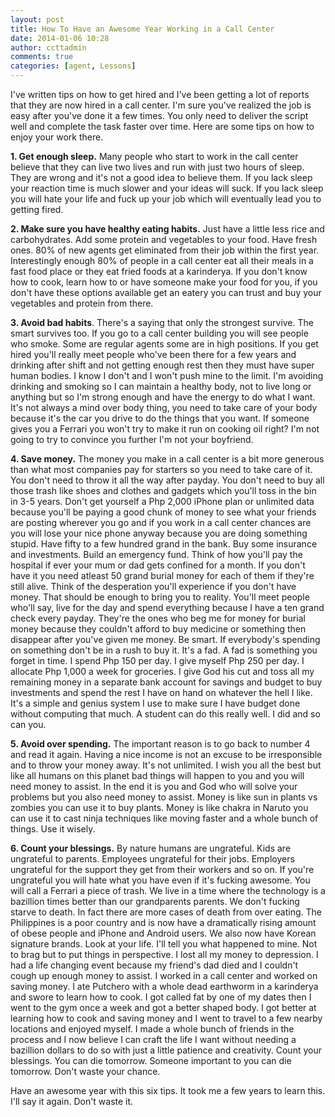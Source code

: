 ```yaml
---
layout: post
title: How To Have an Awesome Year Working in a Call Center
date: 2014-01-06 10:28
author: ccttadmin
comments: true
categories: [agent, Lessons]
---
```

I've written tips on how to get hired and I've been getting a lot of reports that they are now hired in a call center. I'm sure you've realized the job is easy after you've done it a few times. You only need to deliver the script well and complete the task faster over time.
Here are some tips on how to enjoy your work there.

<strong>1. Get enough sleep.</strong> Many people who start to work in the call center believe that they can live two lives and run with just two hours of sleep. They are wrong and it's not a good idea to believe them. If you lack sleep your reaction time is much slower and your ideas will suck. If you lack sleep you will hate your life and fuck up your job which will eventually lead you to getting fired.

<strong>2. Make sure you have healthy eating habits.</strong> Just have a little less rice and carbohydrates. Add some protein and vegetables to your food. Have fresh ones. 80% of new agents get eliminated from their job within the first year. Interestingly enough 80% of people in a call center eat all their meals in a fast food place or they eat fried foods at a karinderya. If you don't know how to cook, learn how to or have someone make your food for you, if you don't have these options available get an eatery you can trust and buy your vegetables and protein from there.

<strong>3. Avoid bad habits</strong>. There's a saying that only the strongest survive. The smart survives too. If you go to a call center building you will see people who smoke. Some are regular agents some are in high positions. If you get hired you'll really meet people who've been there for a few years and drinking after shift and not getting enough rest then they must have super human bodies. I know I don't and I won't push mine to the limit. I'm avoiding drinking and smoking so I can maintain a healthy body, not to live long or anything but so I'm strong enough and have the energy to do what I want. It's not always a mind over body thing, you need to take care of your body because it's the car you drive to do the things that you want. If someone gives you a Ferrari you won't try to make it run on cooking oil right? I'm not going to try to convince you further I'm not your boyfriend.

<strong>4. Save money.</strong> The money you make in a call center is a bit more generous than what most companies pay for starters so you need to take care of it. You don't need to throw it all the way after payday. You don't need to buy all those trash like shoes and clothes and gadgets which you'll toss in the bin in 3-5 years. Don't get yourself a Php 2,000 iPhone plan or unlimited data because you'll be paying a good chunk of money to see what your friends are posting wherever you go and if you work in a call center chances are you will lose your nice phone anyway because you are doing something stupid. Have fifty to a few hundred grand in the bank. Buy some insurance and investments. Build an emergency fund. Think of how you'll pay the hospital if ever your mum or dad gets confined for a month. If you don't have it you need atleast 50 grand burial money for each of them if they're still alive. Think of the desperation you'll experience if you don't have money. That should be enough to bring you to reality. You'll meet people who'll say, live for the day and spend everything because I have a ten grand check every payday. They're the ones who beg me for money for burial money because they couldn't afford to buy medicine or something then disappear after you've given me money. Be smart. If everybody's spending on something don't be in a rush to buy it. It's a fad. A fad is something you forget in time. I spend Php 150 per day. I give myself Php 250 per day. I allocate Php 1,000 a week for groceries. I give God his cut and toss all my remaining money in a separate bank account for savings and budget to buy investments and spend the rest I have on hand on whatever the hell I like. It's a simple and genius system I use to make sure I have budget done without computing that much. A student can do this really well. I did and so can you.

<strong>5. Avoid over spending.</strong> The important reason is to go back to number 4 and read it again. Having a nice income is not an excuse to be irresponsible and to throw your money away. It's not unlimited. I wish you all the best but like all humans on this planet bad things will happen to you and you will need money to assist. In the end it is you and God who will solve your problems but you also need money to assist. Money is like sun in plants vs zombies you can use it to buy plants. Money is like chakra in Naruto you can use it to cast ninja techniques like moving faster and a whole bunch of things. Use it wisely.

<strong>6. Count your blessings.</strong> By nature humans are ungrateful. Kids are ungrateful to parents. Employees ungrateful for their jobs. Employers ungrateful for the support they get from their workers and so on. If you're ungrateful you will hate what you have even if it's fucking awesome. You will call a Ferrari a piece of trash. We live in a time where the technology is a bazillion times better than our grandparents parents. We don't fucking starve to death. In fact there are more cases of death from over eating. The Philippines is a poor country and is now have a dramatically rising amount of obese people and iPhone and Android users. We also now have Korean signature brands. Look at your life. I'll tell you what happened to mine. Not to brag but to put things in perspective. I lost all my money to depression. I had a life changing event because my friend's dad died and I couldn't cough up enough money to assist. I worked in a call center and worked on saving money. I ate Putchero with a whole dead earthworm in a karinderya and swore to learn how to cook. I got called fat by one of my dates then I went to the gym once a week and got a better shaped body. I got better at learning how to cook and saving money and I went to travel to a few nearby locations and enjoyed myself. I made a whole bunch of friends in the process and I now believe I can craft the life I want without needing a bazillion dollars to do so with just a little patience and creativity. Count your blessings. You can die tomorrow. Someone important to you can die tomorrow. Don't waste your chance.

Have an awesome year with this six tips. It took me a few years to learn this. I'll say it again. Don't waste it.
